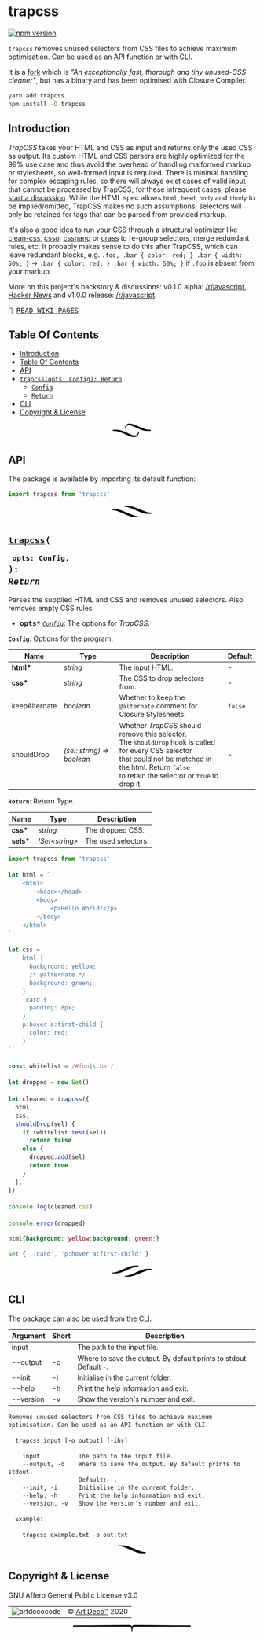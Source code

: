 # trapcss

[![npm version](https://badge.fury.io/js/trapcss.svg)](https://www.npmjs.com/package/trapcss)

`trapcss` removes unused selectors from CSS files to achieve maximum optimisation. Can be used as an API function or with CLI.

It is a [fork](https://github.com/leeoniya/dropcss) which is _"An exceptionally fast, thorough and tiny unused-CSS cleaner"_, but has a binary and has been optimised with Closure Compiler.

```sh
yarn add trapcss
npm install -D trapcss
```

## Introduction

_TrapCSS_ takes your HTML and CSS as input and returns only the used CSS as output. Its custom HTML and CSS parsers are highly optimized for the 99% use case and thus avoid the overhead of handling malformed markup or stylesheets, so well-formed input is required. There is minimal handling for complex escaping rules, so there will always exist cases of valid input that cannot be processed by TrapCSS; for these infrequent cases, please [start a discussion](https://github.com/leeoniya/dropcss/issues). While the HTML spec allows `html`, `head`, `body` and `tbody` to be implied/omitted, TrapCSS makes no such assumptions; selectors will only be retained for tags that can be parsed from provided markup.

It's also a good idea to run your CSS through a structural optimizer like [clean-css](https://github.com/jakubpawlowicz/clean-css), [csso](https://github.com/css/csso), [cssnano](https://github.com/cssnano/cssnano) or [crass](https://github.com/mattbasta/crass) to re-group selectors, merge redundant rules, etc. It probably makes sense to do this after TrapCSS, which can leave redundant blocks, e.g. `.foo, .bar { color: red; } .bar { width: 50%; }` -> `.bar { color: red; } .bar { width: 50%; }` if `.foo` is absent from your markup.

More on this project's backstory & discussions: v0.1.0 alpha: [/r/javascript](https://old.reddit.com/r/javascript/comments/b3mcu8/dropcss_010_a_minimal_and_thorough_unused_css/), [Hacker News](https://news.ycombinator.com/item?id=19469080) and v1.0.0 release: [/r/javascript](https://old.reddit.com/r/javascript/comments/bb7im2/dropcss_v100_an_exceptionally_fast_thorough_and/).

<kbd>📙 [READ WIKI PAGES](../../wiki)</kbd>

## Table Of Contents

- [Introduction](#introduction)
- [Table Of Contents](#table-of-contents)
- [API](#api)
- [`trapcss(opts: Config): Return`](#trapcssopts-config-return)
  * [`Config`](#type-config)
  * [`Return`](#type-return)
- [CLI](#cli)
- [Copyright & License](#copyright--license)

<p align="center"><a href="#table-of-contents">
  <img src="/.documentary/section-breaks/0.svg?sanitize=true">
</a></p>

## API

The package is available by importing its default function:

```js
import trapcss from 'trapcss'
```

<p align="center"><a href="#table-of-contents">
  <img src="/.documentary/section-breaks/1.svg?sanitize=true">
</a></p>

## <code><ins>trapcss</ins>(</code><sub><br/>&nbsp;&nbsp;`opts: Config,`<br/></sub><code>): <i>Return</i></code>
Parses the supplied HTML and CSS and removes
unused selectors. Also removes empty CSS rules.

 - <kbd><strong>opts*</strong></kbd> <em><code><a href="#type-config" title="Options for the program.">Config</a></code></em>: The options for _TrapCSS_.

__<a name="type-config">`Config`</a>__: Options for the program.


|     Name      |               Type                |                                                                                                     Description                                                                                                      | Default |
| ------------- | --------------------------------- | -------------------------------------------------------------------------------------------------------------------------------------------------------------------------------------------------------------------- | ------- |
| __html*__     | <em>string</em>                   | The input HTML.                                                                                                                                                                                                      | -       |
| __css*__      | <em>string</em>                   | The CSS to drop selectors from.                                                                                                                                                                                      | -       |
| keepAlternate | <em>boolean</em>                  | Whether to keep the `@alternate` comment for<br/>Closure Stylesheets.                                                                                                                                                | `false` |
| shouldDrop    | <em>(sel: string) => boolean</em> | Whether _TrapCSS_ should remove this selector.<br/>The `shouldDrop` hook is called for every CSS selector<br/>that could not be matched in the html. Return `false`<br/>to retain the selector or `true` to drop it. | -       |


__<a name="type-return">`Return`</a>__: Return Type.


|   Name    |            Type             |     Description     |
| --------- | --------------------------- | ------------------- |
| __css*__  | <em>string</em>             | The dropped CSS.    |
| __sels*__ | <em>!Set&lt;string&gt;</em> | The used selectors. |

```js
import trapcss from 'trapcss'

let html = `
    <html>
        <head></head>
        <body>
            <p>Hello World!</p>
        </body>
    </html>
`

let css = `
    html {
      background: yellow;
      /* @alternate */
      background: green;
    }
    .card {
      padding: 8px;
    }
    p:hover a:first-child {
      color: red;
    }
`

const whitelist = /#foo|\.bar/

let dropped = new Set()

let cleaned = trapcss({
  html,
  css,
  shouldDrop(sel) {
    if (whitelist.test(sel))
      return false
    else {
      dropped.add(sel)
      return true
    }
  },
})

console.log(cleaned.css)

console.error(dropped)
```

```css
html{background: yellow;background: green;}
```
```js
Set { '.card', 'p:hover a:first-child' }
```

<p align="center"><a href="#table-of-contents">
  <img src="/.documentary/section-breaks/2.svg?sanitize=true">
</a></p>

## CLI

The package can also be used from the CLI.

<table>
 <thead>
  <tr>
   <th>Argument</th> 
   <th>Short</th>
   <th>Description</th>
  </tr>
 </thead>
  <tr>
   <td>input</td>
   <td></td>
   <td>The path to the input file.</td>
  </tr>
  <tr>
   <td>--output</td>
   <td>-o</td>
   <td>Where to save the output. By default prints to stdout. Default <code>-</code>.</td>
  </tr>
  <tr>
   <td>--init</td>
   <td>-i</td>
   <td>Initialise in the current folder.</td>
  </tr>
  <tr>
   <td>--help</td>
   <td>-h</td>
   <td>Print the help information and exit.</td>
  </tr>
  <tr>
   <td>--version</td>
   <td>-v</td>
   <td>Show the version's number and exit.</td>
  </tr>
</table>

```
Removes unused selectors from CSS files to achieve maximum optimisation. Can be used as an API function or with CLI.

  trapcss input [-o output] [-ihv]

	input        	The path to the input file.
	--output, -o 	Where to save the output. By default prints to stdout.
	             	Default: -.
	--init, -i   	Initialise in the current folder.
	--help, -h   	Print the help information and exit.
	--version, -v	Show the version's number and exit.

  Example:

    trapcss example.txt -o out.txt
```

<p align="center"><a href="#table-of-contents">
  <img src="/.documentary/section-breaks/3.svg?sanitize=true">
</a></p>

## Copyright & License

GNU Affero General Public License v3.0

<table>
  <tr>
    <td><img src="https://avatars3.githubusercontent.com/u/38815725?v=4&amp;s=100" alt="artdecocode"></td>
    <td>© <a href="https://www.artd.eco">Art Deco™</a> 2020</td>
  </tr>
</table>

<p align="center"><a href="#table-of-contents">
  <img src="/.documentary/section-breaks/-1.svg?sanitize=true">
</a></p>
